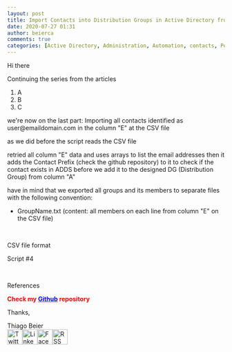 ```yaml
---
layout: post
title: Import Contacts into Distribution Groups in Active Directory from CSV file.
date: 2020-07-27 01:31
author: beierca
comments: true
categories: [Active Directory, Administration, Automation, contacts, Powershell]
---
```

<p><!-- wp:paragraph --></p><p>Hi there</p><p>Continuing the series from the articles</p><ol><li>A</li><li>B</li><li>C</li></ol><p>we're now on the last part: Importing all contacts identified as user@emaildomain.com in the column "E" at the CSV file</p><p>as we did before the script reads the CSV file</p><p>retried all column "E" data and uses arrays to list the email addresses then it adds the Contact Prefix (check the github repository) to it to check if the contact exists in ADDS before we add it to the designed DG (Distribution Group) from column "A"</p><p>have in mind that we exported all groups and its members to separate files with the following convention:</p><ul><li>GroupName.txt (content: all members on each line from column "E" on the CSV file)</li></ul><p>&nbsp;</p><p>CSV file format</p><p>Script #4</p><p>&nbsp;</p><p>References</p><p><strong><span style="color:#ff0000;">Check my <a style="color:#ff0000;" href="https://github.com/thiagobeier/scripts/blob/master/README.md"><span style="color:#0000ff;">Github</span></a> repository</span></strong></p><p><!-- /wp:paragraph -->

<!-- wp:paragraph --></p><p>Thanks,</p><p><!-- /wp:paragraph -->

<!-- wp:paragraph --></p><p>Thiago Beier<br /><a href="https://twitter.com/thiagobeier"><img title="Twitter" src="https://socialmediawidgets.files.wordpress.com/2014/03/twitter1.png" alt="Twitter" width="35" height="35" /></a><a href="https://www.linkedin.com/in/tbeier/"><img title="LinkedIn" src="https://socialmediawidgets.files.wordpress.com/2014/03/linkedin1.png" alt="LinkedIn" width="35" height="35" /></a><a href="https://www.facebook.com/TheBeier/"><img title="Facebook" src="https://socialmediawidgets.files.wordpress.com/2014/03/facebook1.png" alt="Facebook" width="35" height="35" /></a><a href="https://thiagobeier.wordpress.com/feed/"><img title="RSS" src="https://socialmediawidgets.files.wordpress.com/2014/03/rss1.png" alt="RSS" width="35" height="35" /></a></p><p><!-- /wp:paragraph --></p>
